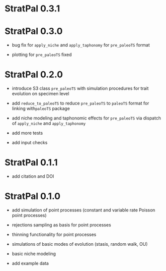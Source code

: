 # StratPal 0.3.1

# StratPal 0.3.0

* bug fix for `apply_niche` and `apply_taphonomy` for `pre_paleoTS` format

* plotting for `pre_paleoTS` fixed

# StratPal 0.2.0

* introduce S3 class `pre_paleoTS` with simulation procedures for trait evolution on specimen level

* add `reduce_to_paleoTS` to reduce `pre_paleoTS` to `paleoTS` format for linking with`paleoTS` package

* add niche modeling and taphonomic effects for `pre_paleoTS` via dispatch of `apply_niche` and `apply_taphonomy`

* add more tests

* add input checks

# StratPal 0.1.1

* add citation and DOI

# StratPal 0.1.0

* add simulation of point processes (constant and variable rate Poisson point processes)

* rejections sampling as basis for point processes

* thinning functionality for point processes

* simulations of basic modes of evolution (stasis, random walk, OU)

* basic niche modeling

* add example data
